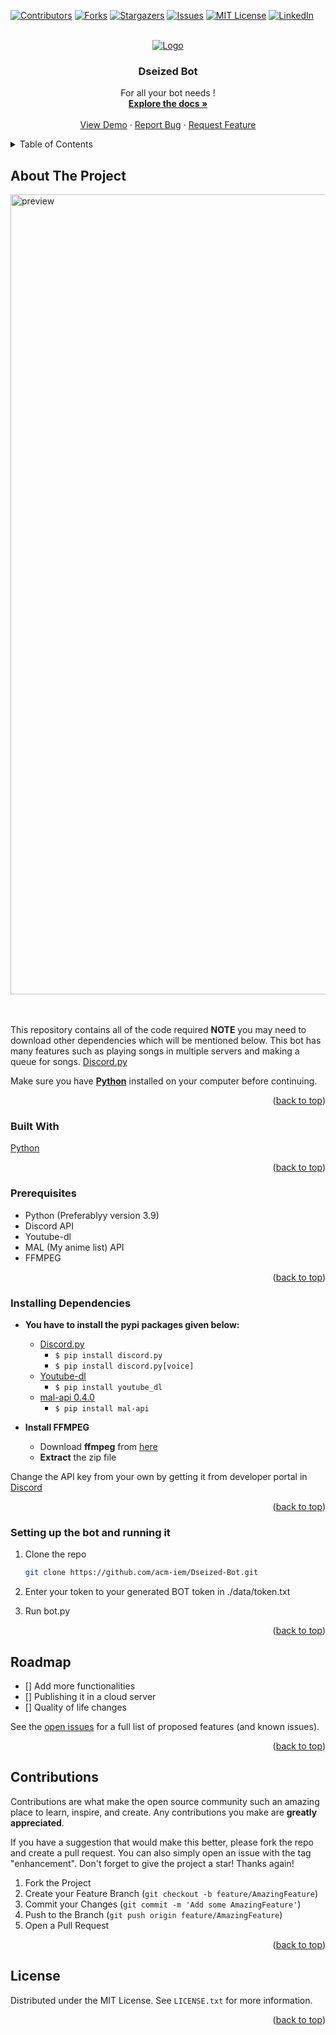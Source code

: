 <div id="top"></div>

[![Contributors][contributors-shield]][contributors-url]
[![Forks][forks-shield]][forks-url]
[![Stargazers][stars-shield]][stars-url]
[![Issues][issues-shield]][issues-url]
[![MIT License][license-shield]][license-url]
[![LinkedIn][linkedin-shield]][linkedin-url]



<!-- PROJECT LOGO -->
<br />
<div align="center">
  <a href="https://github.com/acm-iem/Dseized-Bot">
    <img src="https://github.com/acm-iem/Dseized-Bot/blob/master/data/Deseized%20Logo%20V2%20Transparent-01.png" alt="Logo">
  </a>

  <h3 align="center">Dseized Bot</h3>

  <p align="center">
    For all your bot needs !
    <br />
    <a href="https://github.com/acm-iem/Dseized-Bot"><strong>Explore the docs »</strong></a>
    <br />
    <br />
    <a href="https://github.com/acm-iem/Dseized-Bot">View Demo</a>
    ·
    <a href="https://github.com/acm-iem/Dseized-Bot/issues">Report Bug</a>
    ·
    <a href="https://github.com/acm-iem/Dseized-Bot/issues">Request Feature</a>
  </p>
</div>



<!-- TABLE OF CONTENTS -->
<details>
  <summary>Table of Contents</summary>
  <ol>
    <li>
      <a href="#about-the-project">About The Project</a>
      <ul>
        <li><a href="#built-with">Built With</a></li>
        <li><a href="#prerequisites">Prerequisites</a></li>
        <li><a href="#installing-dependencies">Installing Dependencies</a></li>
        <li><a href="#setting-up-the-bot-and-running-it">Setting up the bot and running it</a></li>
      </ul>
    </li>
    <li><a href="#roadmap">Roadmap</a></li>
    <li><a href="#contributions">Contributing</a></li>
    <li><a href="#license">License</a></li>
  </ol>
</details>



<!-- ABOUT THE PROJECT -->
## About The Project
<div align="centre">
  <a href="https://github.com/acm-iem/Dseized-Bot">
    <img src="https://github.com/acm-iem/Dseized-Bot/blob/master/data/About%20the%20project.png" alt="preview" width="1280">
  </a>
  <br>
  <br>
  <br>
</div>


This repository contains all of the code required **NOTE** you may need to download other dependencies which will be mentioned below. This bot has many features such as playing songs in multiple servers and making a queue for songs. [Discord.py](https://pypi.org/project/discord.py/)


Make sure you have [**Python**](https://python.org) installed on your computer before continuing.

<p align="right">(<a href="#top">back to top</a>)</p>



### Built With

[Python](https://python.org)


<p align="right">(<a href="#top">back to top</a>)</p>

### Prerequisites

* Python (Preferablyy version 3.9)
* Discord API
* Youtube-dl
* MAL (My anime list) API
* FFMPEG


<p align="right">(<a href="#top">back to top</a>)</p>

### Installing Dependencies


* **You have to install the pypi packages given below:**
    * [Discord.py](https://pypi.org/project/discord.py/)
        * `$ pip install discord.py`
        * `$ pip install discord.py[voice]`
    * [Youtube-dl](https://pypi.org/project/youtube_dl/)
        * `$ pip install youtube_dl`
    * [mal-api 0.4.0 ](https://pypi.org/project/mal-api/)
        * `$ pip install mal-api`

* **Install FFMPEG**
   * Download **ffmpeg** from [here](https://www.gyan.dev/ffmpeg/builds/ffmpeg-release-essentials.zip)
   * **Extract** the zip file 
   

Change the API key from your own by getting it from developer portal in [Discord](https://discord.com/developers/applications)


<p align="right">(<a href="#top">back to top</a>)</p>

### Setting up the bot and running it

1. Clone the repo
   ```sh
   git clone https://github.com/acm-iem/Dseized-Bot.git
   ```
2. Enter your token to your generated BOT token in ./data/token.txt

3. Run bot.py

<p align="right">(<a href="#top">back to top</a>)</p>

<!-- ROADMAP -->
## Roadmap

- [] Add more functionalities
- [] Publishing it in a cloud server
- [] Quality of life changes


See the [open issues](https://github.com/acm-iem/Dseized-Bot/issues) for a full list of proposed features (and known issues).

<p align="right">(<a href="#top">back to top</a>)</p>



<!-- CONTRIBUTING -->
## Contributions

Contributions are what make the open source community such an amazing place to learn, inspire, and create. Any contributions you make are **greatly appreciated**.

If you have a suggestion that would make this better, please fork the repo and create a pull request. You can also simply open an issue with the tag "enhancement".
Don't forget to give the project a star! Thanks again!

1. Fork the Project
2. Create your Feature Branch (`git checkout -b feature/AmazingFeature`)
3. Commit your Changes (`git commit -m 'Add some AmazingFeature'`)
4. Push to the Branch (`git push origin feature/AmazingFeature`)
5. Open a Pull Request

<p align="right">(<a href="#top">back to top</a>)</p>



<!-- LICENSE -->
## License

Distributed under the MIT License. See `LICENSE.txt` for more information.

<p align="right">(<a href="#top">back to top</a>)</p>



<!-- MARKDOWN LINKS & IMAGES -->
<!-- https://www.markdownguide.org/basic-syntax/#reference-style-links -->
[contributors-shield]: https://img.shields.io/github/contributors/acm-iem/Dseized-Bot.svg?style=for-the-badge
[contributors-url]: https://github.com/acm-iem/Dseized-Bot/graphs/contributors
[forks-shield]: https://img.shields.io/github/forks/acm-iem/Dseized-Bot.svg?style=for-the-badge
[forks-url]: https://github.com/acm-iem/Dseized-Bot/network/members
[stars-shield]: https://img.shields.io/github/stars/acm-iem/Dseized-Bot.svg?style=for-the-badge
[stars-url]: https://github.com/acm-iem/Dseized-Bot/stargazers
[issues-shield]: https://img.shields.io/github/issues/acm-iem/Dseized-Bot.svg?style=for-the-badge
[issues-url]: https://github.com/acm-iem/Dseized-Bot/issues
[license-shield]: https://img.shields.io/github/license/acm-iem/Dseized-Bot.svg?style=for-the-badge
[license-url]: https://github.com/acm-iem/Dseized-Bot/blob/master/LICENSE
[linkedin-shield]: https://img.shields.io/badge/-LinkedIn-black.svg?style=for-the-badge&logo=linkedin&colorB=555
[linkedin-url]: https://www.linkedin.com/company/acm-iem/
